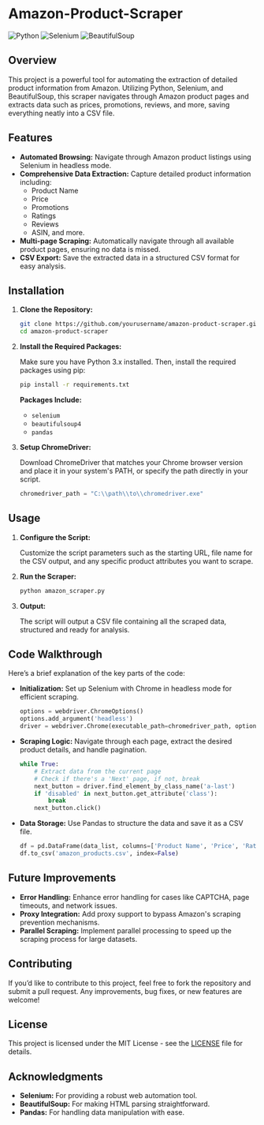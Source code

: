 # Amazon-Product-Scraper

![Python](https://img.shields.io/badge/Python-3.x-blue)
![Selenium](https://img.shields.io/badge/Selenium-3.141.0-green)
![BeautifulSoup](https://img.shields.io/badge/BeautifulSoup-4.9.3-yellow)

## Overview

This project is a powerful tool for automating the extraction of detailed product information from Amazon. Utilizing Python, Selenium, and BeautifulSoup, this scraper navigates through Amazon product pages and extracts data such as prices, promotions, reviews, and more, saving everything neatly into a CSV file.

## Features

- **Automated Browsing:** Navigate through Amazon product listings using Selenium in headless mode.
- **Comprehensive Data Extraction:** Capture detailed product information including:
  - Product Name
  - Price
  - Promotions
  - Ratings
  - Reviews
  - ASIN, and more.
- **Multi-page Scraping:** Automatically navigate through all available product pages, ensuring no data is missed.
- **CSV Export:** Save the extracted data in a structured CSV format for easy analysis.

## Installation

1. **Clone the Repository:**

    ```bash
    git clone https://github.com/yourusername/amazon-product-scraper.git
    cd amazon-product-scraper
    ```

2. **Install the Required Packages:**

    Make sure you have Python 3.x installed. Then, install the required packages using pip:

    ```bash
    pip install -r requirements.txt
    ```

    **Packages Include:**
    - `selenium`
    - `beautifulsoup4`
    - `pandas`

3. **Setup ChromeDriver:**

    Download ChromeDriver that matches your Chrome browser version and place it in your system's PATH, or specify the path directly in your script.

    ```python
    chromedriver_path = "C:\\path\\to\\chromedriver.exe"
    ```

## Usage

1. **Configure the Script:**

    Customize the script parameters such as the starting URL, file name for the CSV output, and any specific product attributes you want to scrape.

2. **Run the Scraper:**

    ```bash
    python amazon_scraper.py
    ```

3. **Output:**

    The script will output a CSV file containing all the scraped data, structured and ready for analysis.

## Code Walkthrough

Here’s a brief explanation of the key parts of the code:

- **Initialization:** Set up Selenium with Chrome in headless mode for efficient scraping.
  
    ```python
    options = webdriver.ChromeOptions()
    options.add_argument('headless')
    driver = webdriver.Chrome(executable_path=chromedriver_path, options=options)
    ```

- **Scraping Logic:** Navigate through each page, extract the desired product details, and handle pagination.
  
    ```python
    while True:
        # Extract data from the current page
        # Check if there's a 'Next' page, if not, break
        next_button = driver.find_element_by_class_name('a-last')
        if 'disabled' in next_button.get_attribute('class'):
            break
        next_button.click()
    ```

- **Data Storage:** Use Pandas to structure the data and save it as a CSV file.

    ```python
    df = pd.DataFrame(data_list, columns=['Product Name', 'Price', 'Rating', 'Review Count', 'ASIN'])
    df.to_csv('amazon_products.csv', index=False)
    ```

## Future Improvements

- **Error Handling:** Enhance error handling for cases like CAPTCHA, page timeouts, and network issues.
- **Proxy Integration:** Add proxy support to bypass Amazon's scraping prevention mechanisms.
- **Parallel Scraping:** Implement parallel processing to speed up the scraping process for large datasets.

## Contributing

If you’d like to contribute to this project, feel free to fork the repository and submit a pull request. Any improvements, bug fixes, or new features are welcome!

## License

This project is licensed under the MIT License - see the [LICENSE](LICENSE) file for details.

## Acknowledgments

- **Selenium:** For providing a robust web automation tool.
- **BeautifulSoup:** For making HTML parsing straightforward.
- **Pandas:** For handling data manipulation with ease.
